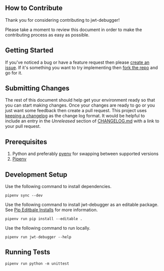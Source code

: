 ## How to Contribute

Thank you for considering contributing to jwt-debugger!

Please take a moment to review this document in order to make the contributing process as easy as possible.

## Getting Started

If you've noticed a bug or have a feature request then please [create an issue](https://github.com/khwiri/jwt-debugger/issues/new/choose).
If it's something you want to try implementing then [fork the repo](https://docs.github.com/en/get-started/quickstart/fork-a-repo) and go for it.

## Submitting Changes

The rest of this document should help get your environment ready so that you can start
making changes. Once your changes are ready to go or you just want some feedback then
create a pull request. This project uses [keeping a changelog](ttps://keepachangelog.com/en/1.0.0/)
as the change log format. It would be helpful to include an entry in the *Unreleased*
section of [CHANGELOG.md](./CHANGELOG.md) with a link to your pull request.

## Prerequisites

1. Python and preferably [pyenv](https://github.com/pyenv/pyenv) for swapping between supported versions
1. [Pipenv](https://github.com/pypa/pipenv)

## Development Setup

Use the following command to install dependencies.

```
pipenv sync --dev
```

Use the following command to install jwt-debugger as an editable package.
See [Pip Editbale Installs](https://pip.pypa.io/en/stable/topics/local-project-installs/#editable-installs) for more information.

```
pipenv run pip install --editable .
```

Use the following command to run locally.

```
pipenv run jwt-debugger --help
```

## Running Tests

```
pipenv run python -m unittest
```
